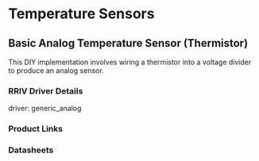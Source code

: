 # Temperature Sensors

## Basic Analog Temperature Sensor (Thermistor)

This DIY implementation involves wiring a thermistor into a voltage divider to produce an analog sensor.

### RRIV Driver Details
driver: generic_analog

### Product Links

### Datasheets
